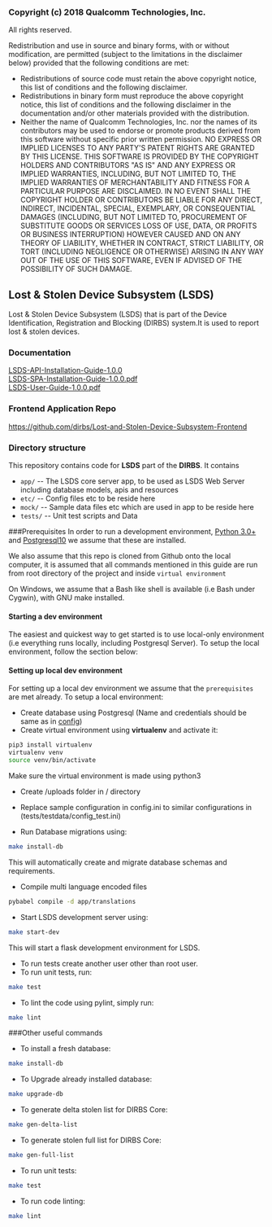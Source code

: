 ### Copyright (c) 2018 Qualcomm Technologies, Inc.

 All rights reserved.

 Redistribution and use in source and binary forms, with or without modification, are permitted (subject to the
 limitations in the disclaimer below) provided that the following conditions are met:
 * Redistributions of source code must retain the above copyright notice, this list of conditions and the following
   disclaimer.
 * Redistributions in binary form must reproduce the above copyright notice, this list of conditions and the
   following disclaimer in the documentation and/or other materials provided with the distribution.
 * Neither the name of Qualcomm Technologies, Inc. nor the names of its contributors may be used to endorse or
   promote products derived from this software without specific prior written permission.
 NO EXPRESS OR IMPLIED LICENSES TO ANY PARTY'S PATENT RIGHTS ARE GRANTED BY THIS LICENSE. THIS SOFTWARE IS PROVIDED
 BY THE COPYRIGHT HOLDERS AND CONTRIBUTORS "AS IS" AND ANY EXPRESS OR IMPLIED WARRANTIES, INCLUDING, BUT NOT LIMITED
 TO, THE IMPLIED WARRANTIES OF MERCHANTABILITY AND FITNESS FOR A PARTICULAR PURPOSE ARE DISCLAIMED. IN NO EVENT
 SHALL THE COPYRIGHT HOLDER OR CONTRIBUTORS BE LIABLE FOR ANY DIRECT, INDIRECT, INCIDENTAL, SPECIAL, EXEMPLARY, OR
 CONSEQUENTIAL DAMAGES (INCLUDING, BUT NOT LIMITED TO, PROCUREMENT OF SUBSTITUTE GOODS OR SERVICES LOSS OF USE,
 DATA, OR PROFITS OR BUSINESS INTERRUPTION) HOWEVER CAUSED AND ON ANY THEORY OF LIABILITY, WHETHER IN CONTRACT,
 STRICT LIABILITY, OR TORT (INCLUDING NEGLIGENCE OR OTHERWISE) ARISING IN ANY WAY OUT OF THE USE OF THIS SOFTWARE,
 EVEN IF ADVISED OF THE POSSIBILITY OF SUCH DAMAGE.

## Lost & Stolen Device Subsystem (LSDS)
Lost & Stolen Device Subsystem (LSDS) that is part of the Device Identification,
Registration and Blocking (DIRBS) system.It is used to report lost & stolen devices.

### Documentation
[LSDS-API-Installation-Guide-1.0.0](https://github.com/dirbs/Documentation/blob/master/Lost-and-Stolen-Device-Subsystem/LSDS-API-Installation-Guide-1.0.0.pdf)<br />
[LSDS-SPA-Installation-Guide-1.0.0.pdf](https://github.com/dirbs/Documentation/blob/master/Lost-and-Stolen-Device-Subsystem/LSDS-SPA-Installation-Guide-1.0.0.pdf) <br />
[LSDS-User-Guide-1.0.0.pdf](https://github.com/dirbs/Documentation/blob/master/Lost-and-Stolen-Device-Subsystem/LSDS-User-Guide-1.0.0.pdf)<br />

### Frontend Application Repo
https://github.com/dirbs/Lost-and-Stolen-Device-Subsystem-Frontend

### Directory structure

This repository contains code for **LSDS** part of the **DIRBS**. It contains

* ``app/`` -- The LSDS core server app, to be used as LSDS Web Server including database models, apis and resources
* ``etc/`` -- Config files etc to be reside here
* ``mock/`` -- Sample data files etc which are used in app to be reside here
* ``tests/`` -- Unit test scripts and Data

###Prerequisites
In order to run a development environment, [Python 3.0+](https://www.python.org/download/releases/3.0/) and 
[Postgresql10](https://www.postgresql.org/about/news/1786/) we assume that these are installed.

We also assume that this repo is cloned from Github onto the local computer, it is assumed that 
all commands mentioned in this guide are run from root directory of the project and inside
```virtual environment```

On Windows, we assume that a Bash like shell is available (i.e Bash under Cygwin), with GNU make installed.

#### Starting a dev environment
The easiest and quickest way to get started is to use local-only environment (i.e everything runs locally, including
Postgresql Server). To setup the local environment, follow the section below:

#### Setting up local dev environment
For setting up a local dev environment we assume that the ```prerequisites``` are met already. To setup a local 
environment:
* Create database using Postgresql (Name and credentials should be same as in [config](tests/testdata/config_test.ini))
* Create virtual environment using **virtualenv** and activate it:
```bash
pip3 install virtualenv 
virtualenv venv
source venv/bin/activate
```
Make sure the virtual environment is made using python3

* Create /uploads folder in / directory

* Replace sample configuration in config.ini to similar configurations in (tests/testdata/config_test.ini)

* Run Database migrations using:

```bash
make install-db
```

This will automatically create and migrate database schemas and requirements.

* Compile multi language encoded files
```bash
pybabel compile -d app/translations
```

* Start LSDS development server using:

```bash
make start-dev
```

This will start a flask development environment for LSDS.

* To run tests create another user other than root user.
* To run unit tests, run:

```bash
make test
```

* To lint the code using pylint, simply run:

```bash
make lint
```

###Other useful commands

* To install a fresh database:

```bash
make install-db
```

* To Upgrade already installed database:

```bash
make upgrade-db
```

* To generate delta stolen list for DIRBS Core:

```bash
make gen-delta-list
```

* To generate stolen full list for DIRBS Core:

```bash
make gen-full-list
```

* To run unit tests:

```bash
make test
```

* To run code linting:

```bash
make lint
```